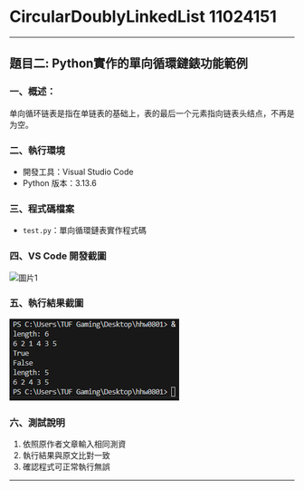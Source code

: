 # CircularDoublyLinkedList 11024151
---

## 題目二: Python實作的單向循環鏈錶功能範例
### 一、概述：
单向循环链表是指在单链表的基础上，表的最后一个元素指向链表头结点，不再是为空。
### 二、執行環境  
- 開發工具：Visual Studio Code  
- Python 版本：3.13.6

### 三、程式碼檔案  
- `test.py`：單向循環鏈表實作程式碼

### 四、VS Code 開發截圖  
![圖片1](圖片1.png)

### 五、執行結果截圖  
![執行結果](執行結果.png)

### 六、測試說明  
1. 依照原作者文章輸入相同測資  
2. 執行結果與原文比對一致  
3. 確認程式可正常執行無誤

---
